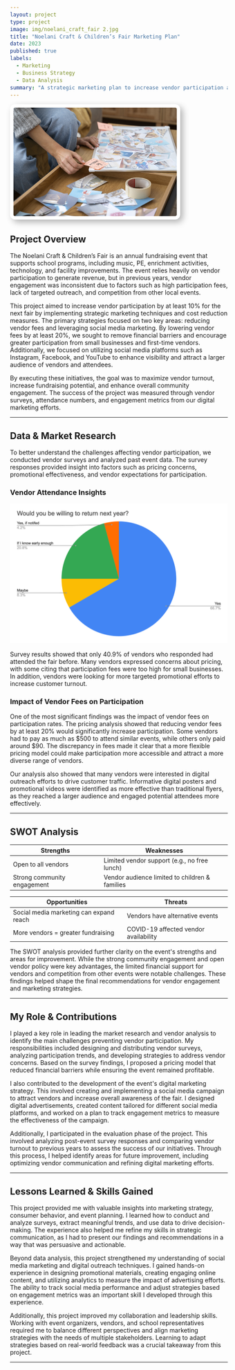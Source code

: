 ```yaml
---
layout: project
type: project
image: img/noelani_craft_fair 2.jpg
title: "Noelani Craft & Children’s Fair Marketing Plan"
date: 2023
published: true
labels:
  - Marketing
  - Business Strategy
  - Data Analysis
summary: "A strategic marketing plan to increase vendor participation and revenue for the annual Noelani Craft & Children’s Fair."
---
```


<img class="img-fluid" src="../img/fairphoto.jpg" style="max-width: 75%; 
                border-radius: 12px; 
                padding: 8px; 
                background-color: white; 
                box-shadow: 6px 6px 15px rgba(0, 0, 0, 0.3);">

## Project Overview  
The Noelani Craft & Children’s Fair is an annual fundraising event that supports school programs, including music, PE, enrichment activities, technology, and facility improvements. The event relies heavily on vendor participation to generate revenue, but in previous years, vendor engagement was inconsistent due to factors such as high participation fees, lack of targeted outreach, and competition from other local events.  

This project aimed to increase vendor participation by at least 10% for the next fair by implementing strategic marketing techniques and cost reduction measures. The primary strategies focused on two key areas: reducing vendor fees and leveraging social media marketing. By lowering vendor fees by at least 20%, we sought to remove financial barriers and encourage greater participation from small businesses and first-time vendors. Additionally, we focused on utilizing social media platforms such as Instagram, Facebook, and YouTube to enhance visibility and attract a larger audience of vendors and attendees.  

By executing these initiatives, the goal was to maximize vendor turnout, increase fundraising potential, and enhance overall community engagement. The success of the project was measured through vendor surveys, attendance numbers, and engagement metrics from our digital marketing efforts.  

---

## Data & Market Research  

To better understand the challenges affecting vendor participation, we conducted vendor surveys and analyzed past event data. The survey responses provided insight into factors such as pricing concerns, promotional effectiveness, and vendor expectations for participation.  

### Vendor Attendance Insights  
<img class="img-fluid" src="../img/fairdata.png">  

Survey results showed that only 40.9% of vendors who responded had attended the fair before. Many vendors expressed concerns about pricing, with some citing that participation fees were too high for small businesses. In addition, vendors were looking for more targeted promotional efforts to increase customer turnout.  

### Impact of Vendor Fees on Participation  

One of the most significant findings was the impact of vendor fees on participation rates. The pricing analysis showed that reducing vendor fees by at least 20% would significantly increase participation. Some vendors had to pay as much as $500 to attend similar events, while others only paid around $90. The discrepancy in fees made it clear that a more flexible pricing model could make participation more accessible and attract a more diverse range of vendors.  

Our analysis also showed that many vendors were interested in digital outreach efforts to drive customer traffic. Informative digital posters and promotional videos were identified as more effective than traditional flyers, as they reached a larger audience and engaged potential attendees more effectively.  

---

## SWOT Analysis  

| Strengths | Weaknesses |  
|-----------|-----------|  
| Open to all vendors | Limited vendor support (e.g., no free lunch) |  
| Strong community engagement | Vendor audience limited to children & families |  

| Opportunities | Threats |  
|-------------|---------|  
| Social media marketing can expand reach | Vendors have alternative events |  
| More vendors = greater fundraising | COVID-19 affected vendor availability |  

The SWOT analysis provided further clarity on the event's strengths and areas for improvement. While the strong community engagement and open vendor policy were key advantages, the limited financial support for vendors and competition from other events were notable challenges. These findings helped shape the final recommendations for vendor engagement and marketing strategies.  

---

## My Role & Contributions  

I played a key role in leading the market research and vendor analysis to identify the main challenges preventing vendor participation. My responsibilities included designing and distributing vendor surveys, analyzing participation trends, and developing strategies to address vendor concerns. Based on the survey findings, I proposed a pricing model that reduced financial barriers while ensuring the event remained profitable.  

I also contributed to the development of the event's digital marketing strategy. This involved creating and implementing a social media campaign to attract vendors and increase overall awareness of the fair. I designed digital advertisements, created content tailored for different social media platforms, and worked on a plan to track engagement metrics to measure the effectiveness of the campaign.  

Additionally, I participated in the evaluation phase of the project. This involved analyzing post-event survey responses and comparing vendor turnout to previous years to assess the success of our initiatives. Through this process, I helped identify areas for future improvement, including optimizing vendor communication and refining digital marketing efforts.  

---

## Lessons Learned & Skills Gained  

This project provided me with valuable insights into marketing strategy, consumer behavior, and event planning. I learned how to conduct and analyze surveys, extract meaningful trends, and use data to drive decision-making. The experience also helped me refine my skills in strategic communication, as I had to present our findings and recommendations in a way that was persuasive and actionable.  

Beyond data analysis, this project strengthened my understanding of social media marketing and digital outreach techniques. I gained hands-on experience in designing promotional materials, creating engaging online content, and utilizing analytics to measure the impact of advertising efforts. The ability to track social media performance and adjust strategies based on engagement metrics was an important skill I developed through this experience.  

Additionally, this project improved my collaboration and leadership skills. Working with event organizers, vendors, and school representatives required me to balance different perspectives and align marketing strategies with the needs of multiple stakeholders. Learning to adapt strategies based on real-world feedback was a crucial takeaway from this project.  

---
